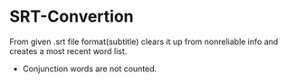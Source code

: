 # SRT-Convertion
From given .srt file format(subtitle) clears it up from nonreliable info 
and creates a most recent word list. 
* Сonjunction words are not counted.
